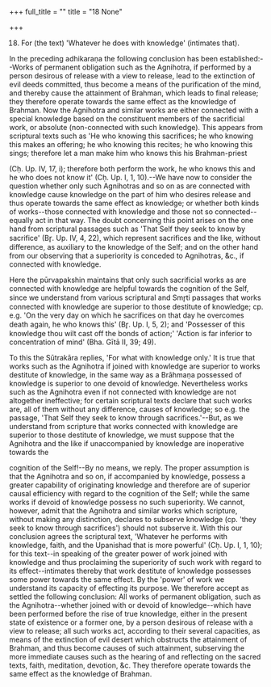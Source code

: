 +++
full_title = ""
title = "18 None"

+++


18. For (the text) 'Whatever he does with knowledge' (intimates that).

In the preceding adhikaraṇa the following conclusion has been established:--Works of permanent obligation such as the Agnihotra, if performed by a person desirous of release with a view to release, lead to the extinction of evil deeds committed, thus become a means of the purification of the mind, and thereby cause the attainment of Brahman, which leads to final release; they therefore operate towards the same effect as the knowledge of Brahman. Now the Agnihotra and similar works are either connected with a special knowledge based on the constituent members of the sacrificial work, or absolute (non-connected with such knowledge). This appears from scriptural texts such as 'He who knowing this sacrifices; he who knowing this makes an offering; he who knowing this recites; he who knowing this sings; therefore let a man make him who knows this his Brahman-priest

 (Cḥ. Up. IV, 17, i); therefore both perform the work, he who knows this and he who does not know it' (Cḥ. Up. I, 1, 10).--We have now to consider the question whether only such Agnihotras and so on as are connected with knowledge cause knowledge on the part of him who desires release and thus operate towards the same effect as knowledge; or whether both kinds of works--those connected with knowledge and those not so connected--equally act in that way. The doubt concerning this point arises on the one hand from scriptural passages such as 'That Self they seek to know by sacrifice' (Br̥. Up. IV, 4, 22), which represent sacrifices and the like, without difference, as auxiliary to the knowledge of the Self; and on the other hand from our observing that a superiority is conceded to Agnihotras, &c., if connected with knowledge.

Here the pūrvapakshin maintains that only such sacrificial works as are connected with knowledge are helpful towards the cognition of the Self, since we understand from various scriptural and Smr̥ti passages that works connected with knowledge are superior to those destitute of knowledge; cp. e.g. 'On the very day on which he sacrifices on that day he overcomes death again, he who knows this' (Br̥. Up. I, 5, 2); and 'Possesser of this knowledge thou wilt cast off the bonds of action;' 'Action is far inferior to concentration of mind' (Bha. Gītā II, 39; 49).

To this the Sūtrakāra replies, 'For what with knowledge only.' It is true that works such as the Agnihotra if joined with knowledge are superior to works destitute of knowledge, in the same way as a Brāhmaṇa possessed of knowledge is superior to one devoid of knowledge. Nevertheless works such as the Agnihotra even if not connected with knowledge are not altogether ineffective; for certain scriptural texts declare that such works are, all of them without any difference, causes of knowledge; so e.g. the passage, 'That Self they seek to know through sacrifices.'--But, as we understand from scripture that works connected with knowledge are superior to those destitute of knowledge, we must suppose that the Agnihotra and the like if unaccompanied by knowledge are inoperative towards the

cognition of the Self!--By no means, we reply. The proper assumption is that the Agnihotra and so on, if accompanied by knowledge, possess a greater capability of originating knowledge and therefore are of superior causal efficiency with regard to the cognition of the Self; while the same works if devoid of knowledge possess no such superiority. We cannot, however, admit that the Agnihotra and similar works which scripture, without making any distinction, declares to subserve knowledge (cp. 'they seek to know through sacrifices') should not subserve it. With this our conclusion agrees the scriptural text, 'Whatever he performs with knowledge, faith, and the Upanishad that is more powerful' (Cḥ. Up. I, 1, 10); for this text--in speaking of the greater power of work joined with knowledge and thus proclaiming the superiority of such work with regard to its effect--intimates thereby that work destitute of knowledge possesses some power towards the same effect. By the 'power' of work we understand its capacity of effecting its purpose. We therefore accept as settled the following conclusion: All works of permanent obligation, such as the Agnihotra--whether joined with or devoid of knowledge--which have been performed before the rise of true knowledge, either in the present state of existence or a former one, by a person desirous of release with a view to release; all such works act, according to their several capacities, as means of the extinction of evil desert which obstructs the attainment of Brahman, and thus become causes of such attainment, subserving the more immediate causes such as the hearing of and reflecting on the sacred texts, faith, meditation, devotion, &c. They therefore operate towards the same effect as the knowledge of Brahman.

